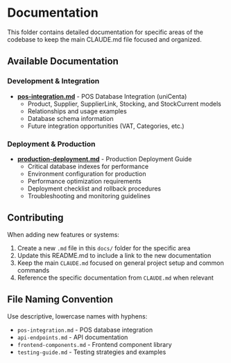# Documentation

This folder contains detailed documentation for specific areas of the codebase to keep the main CLAUDE.md file focused and organized.

## Available Documentation

### Development & Integration
- **[pos-integration.md](./pos-integration.md)** - POS Database Integration (uniCenta)
  - Product, Supplier, SupplierLink, Stocking, and StockCurrent models
  - Relationships and usage examples
  - Database schema information
  - Future integration opportunities (VAT, Categories, etc.)

### Deployment & Production
- **[production-deployment.md](./production-deployment.md)** - Production Deployment Guide
  - Critical database indexes for performance
  - Environment configuration for production
  - Performance optimization requirements
  - Deployment checklist and rollback procedures
  - Troubleshooting and monitoring guidelines

## Contributing

When adding new features or systems:

1. Create a new `.md` file in this `docs/` folder for the specific area
2. Update this README.md to include a link to the new documentation
3. Keep the main `CLAUDE.md` focused on general project setup and common commands
4. Reference the specific documentation from `CLAUDE.md` when relevant

## File Naming Convention

Use descriptive, lowercase names with hyphens:
- `pos-integration.md` - POS database integration
- `api-endpoints.md` - API documentation
- `frontend-components.md` - Frontend component library
- `testing-guide.md` - Testing strategies and examples